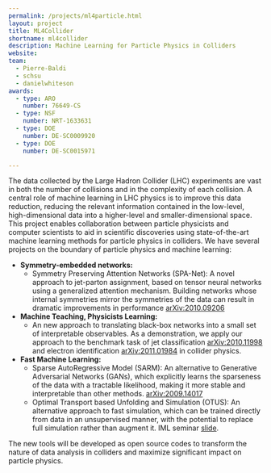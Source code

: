 ```yaml
---
permalink: /projects/ml4particle.html
layout: project
title: ML4Collider
shortname: ml4collider
description: Machine Learning for Particle Physics in Colliders
website: 
team:
  - Pierre-Baldi
  - schsu
  - danielwhiteson
awards:
  - type: ARO
    number: 76649-CS 
  - type: NSF
    number: NRT-1633631
  - type: DOE
    number: DE-SC0009920
  - type: DOE
    number: DE-SC0015971

---
```



The data collected by the Large Hadron Collider (LHC) experiments are vast in both the number of collisions and in
the complexity of each collision.
A central role of machine learning in LHC physics is to improve this data reduction,
reducing the relevant information contained in the low-level, high-dimensional data into a
higher-level and smaller-dimensional space.
This project enables collaboration between particle physicists and computer scientists to aid in scientific discoveries using state-of-the-art machine learning methods for particle physics in colliders. We have several projects on the boundary of particle physics and machine learning:

- **Symmetry-embedded networks:** 
    - Symmetry Preserving Attention Networks (SPA-Net): A novel approach to jet-parton assignment, based on tensor neural networks using a generalized attention mechanism. Building networks whose internal symmetries mirror the symmetries of the data can result in dramatic improvements in performance [arXiv:2010.09206](https://arxiv.org/abs/2010.09206)
- **Machine Teaching, Physicists Learning:** 
    - An new approach to translating black-box networks into a small set of interpretable observables. As a demonstration, we apply our approach to the benchmark task of jet classification [arXiv:2010.11998](https://arxiv.org/abs/2010.11998)
     and electron identification [arXiv:2011.01984](http://arxiv.org/abs/2011.01984) in collider physics.
- **Fast Machine Learning:** 
    - Sparse AutoRegressive Model (SARM): An alternative to Generative Adversarial Networks (GANs), which explicitly learns the sparseness of the data with a tractable likelihood, making it more stable and interpretable than other methods. [arXiv:2009.14017](https://arxiv.org/abs/2009.14017)
    - Optimal Transport based Unfolding and Simulation (OTUS): An alternative approach to fast simulation, which can be trained directly from data in an unsupervised manner, with the potential to replace full simulation rather than augment it. IML seminar [slide](https://indico.cern.ch/event/852553/contributions/4059046/attachments/2128576/3584162/Howard_Jessica_4thIML2020SlidesFinal.pdf).

The new tools will be developed as open source codes to transform the nature of data analysis in colliders and maximize significant impact on particle physics.


